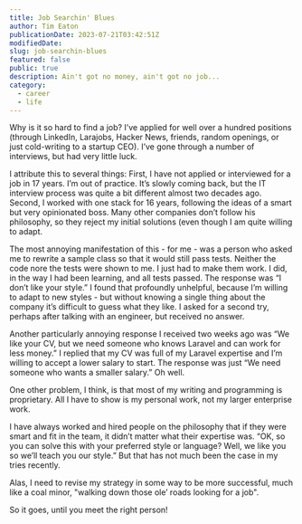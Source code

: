 ```yaml
---
title: Job Searchin' Blues
author: Tim Eaton
publicationDate: 2023-07-21T03:42:51Z
modifiedDate:
slug: job-searchin-blues
featured: false
public: true
description: Ain't got no money, ain't got no job...
category:
  - career
  - life
---
```


Why is it so hard to find a job? I’ve applied for well over a hundred positions (through LinkedIn, Larajobs, Hacker News, friends, random openings, or just cold-writing to a startup CEO). I’ve gone through a number of interviews, but had very little luck.

I attribute this to several things: First, I have not applied or interviewed for a job in 17 years. I’m out of practice. It’s slowly coming back, but the IT interview process was quite a bit different almost two decades ago. Second, I worked with one stack for 16 years, following the ideas of a smart but very opinionated boss. Many other companies don’t follow his philosophy, so they reject my initial solutions (even though I am quite willing to adapt.

The most annoying manifestation of this - for me - was a person who asked me to rewrite a sample class so that it would still pass tests. Neither the code nore the tests were shown to me. I just had to make them work. I did, in the way I had been learning, and all tests passed. The response was “I don’t like your style.” I found that profoundly unhelpful, because I’m willing to adapt to new styles - but without knowing a single thing about the company it’s difficult to guess what they like. I asked for a second try, perhaps after talking with an engineer, but received no answer.

Another particularly annoying response I received two weeks ago was “We like your CV, but we need someone who knows Laravel and can work for less money.” I replied that my CV was full of my Laravel expertise and I’m willing to accept a lower salary to start. The response was just “We need someone who wants a smaller salary.” Oh well.

One other problem, I think, is that most of my writing and programming is proprietary. All I have to show is my personal work, not my larger enterprise work.

I have always worked and hired people on the philosophy that if they were smart and fit in the team, it didn’t matter what their expertise was. “OK, so you can solve this with your preferred style or language? Well, we like you so we’ll teach you our style.” But that has not much been the case in my tries recently.

Alas, I need to revise my strategy in some way to be more successful, much like a coal minor, "walking down those ole’ roads looking for a job".

So it goes, until you meet the right person!

